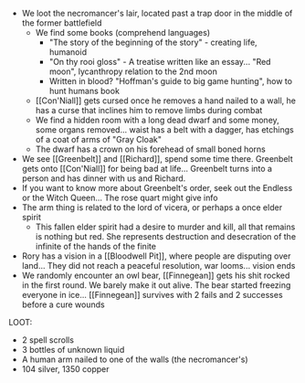 - We loot the necromancer's lair, located past a trap door in the middle of the former battlefield 
	- We find some books (comprehend languages)
		- "The story of the beginning of the story" - creating life, humanoid
		- "On thy rooi gloss" - A treatise written like an essay... "Red moon", lycanthropy relation to the 2nd moon
		- Written in blood? "Hoffman's guide to big game hunting", how to hunt humans book
	- [[Con'Niall]] gets cursed once he removes a hand nailed to a wall, he has a curse that inclines him to remove limbs during combat
	- We find a hidden room with a long dead dwarf and some money, some organs removed... waist has a belt with a dagger, has etchings of a coat of arms of "Gray Cloak"
	- The dwarf has a crown on his forehead of small boned horns
- We see [[Greenbelt]] and [[Richard]], spend some time there. Greenbelt gets onto [[Con'Niall]] for being bad at life... Greenbelt turns into a person and has dinner with us and Richard.
- If you want to know more about Greenbelt's order, seek out the Endless or the Witch Queen... The rose quart might give info
- The arm thing is related to the lord of vicera, or perhaps a once elder spirit
	- This fallen elder spirit had a desire to murder and kill, all that remains is nothing but red. She represents destruction and desecration of the infinite of the hands of the finite
- Rory has a vision in a [[Bloodwell Pit]], where people are disputing over land... They did not reach a peaceful resolution, war looms... vision ends
- We randomly encounter an owl bear, [[Finnegean]] gets his shit rocked in the first round. We barely make it out alive. The bear started freezing everyone in ice... [[Finnegean]] survives with 2 fails and 2 successes before a cure wounds

LOOT:
- 2 spell scrolls
- 3 bottles of unknown liquid
- A human arm nailed to one of the walls (the necromancer's)
- 104 silver, 1350 copper
